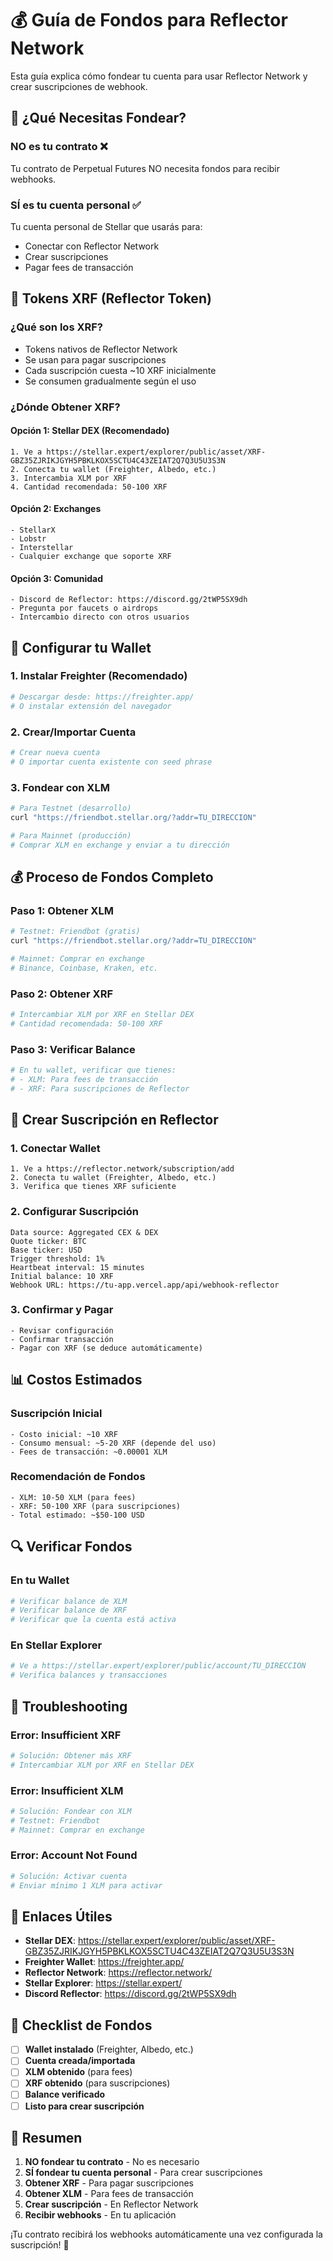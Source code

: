 # 💰 Guía de Fondos para Reflector Network

Esta guía explica cómo fondear tu cuenta para usar Reflector Network y crear suscripciones de webhook.

## 🎯 **¿Qué Necesitas Fondear?**

### **NO es tu contrato** ❌
Tu contrato de Perpetual Futures NO necesita fondos para recibir webhooks.

### **SÍ es tu cuenta personal** ✅
Tu cuenta personal de Stellar que usarás para:
- Conectar con Reflector Network
- Crear suscripciones
- Pagar fees de transacción

## 💎 **Tokens XRF (Reflector Token)**

### **¿Qué son los XRF?**
- Tokens nativos de Reflector Network
- Se usan para pagar suscripciones
- Cada suscripción cuesta ~10 XRF inicialmente
- Se consumen gradualmente según el uso

### **¿Dónde Obtener XRF?**

#### **Opción 1: Stellar DEX (Recomendado)**
```
1. Ve a https://stellar.expert/explorer/public/asset/XRF-GBZ35ZJRIKJGYH5PBKLKOX5SCTU4C43ZEIAT2Q7Q3U5U3S3N
2. Conecta tu wallet (Freighter, Albedo, etc.)
3. Intercambia XLM por XRF
4. Cantidad recomendada: 50-100 XRF
```

#### **Opción 2: Exchanges**
```
- StellarX
- Lobstr
- Interstellar
- Cualquier exchange que soporte XRF
```

#### **Opción 3: Comunidad**
```
- Discord de Reflector: https://discord.gg/2tWP5SX9dh
- Pregunta por faucets o airdrops
- Intercambio directo con otros usuarios
```

## 🔧 **Configurar tu Wallet**

### **1. Instalar Freighter (Recomendado)**
```bash
# Descargar desde: https://freighter.app/
# O instalar extensión del navegador
```

### **2. Crear/Importar Cuenta**
```bash
# Crear nueva cuenta
# O importar cuenta existente con seed phrase
```

### **3. Fondear con XLM**
```bash
# Para Testnet (desarrollo)
curl "https://friendbot.stellar.org/?addr=TU_DIRECCION"

# Para Mainnet (producción)
# Comprar XLM en exchange y enviar a tu dirección
```

## 💰 **Proceso de Fondos Completo**

### **Paso 1: Obtener XLM**
```bash
# Testnet: Friendbot (gratis)
curl "https://friendbot.stellar.org/?addr=TU_DIRECCION"

# Mainnet: Comprar en exchange
# Binance, Coinbase, Kraken, etc.
```

### **Paso 2: Obtener XRF**
```bash
# Intercambiar XLM por XRF en Stellar DEX
# Cantidad recomendada: 50-100 XRF
```

### **Paso 3: Verificar Balance**
```bash
# En tu wallet, verificar que tienes:
# - XLM: Para fees de transacción
# - XRF: Para suscripciones de Reflector
```

## 🚀 **Crear Suscripción en Reflector**

### **1. Conectar Wallet**
```
1. Ve a https://reflector.network/subscription/add
2. Conecta tu wallet (Freighter, Albedo, etc.)
3. Verifica que tienes XRF suficiente
```

### **2. Configurar Suscripción**
```
Data source: Aggregated CEX & DEX
Quote ticker: BTC
Base ticker: USD
Trigger threshold: 1%
Heartbeat interval: 15 minutes
Initial balance: 10 XRF
Webhook URL: https://tu-app.vercel.app/api/webhook-reflector
```

### **3. Confirmar y Pagar**
```
- Revisar configuración
- Confirmar transacción
- Pagar con XRF (se deduce automáticamente)
```

## 📊 **Costos Estimados**

### **Suscripción Inicial**
```
- Costo inicial: ~10 XRF
- Consumo mensual: ~5-20 XRF (depende del uso)
- Fees de transacción: ~0.00001 XLM
```

### **Recomendación de Fondos**
```
- XLM: 10-50 XLM (para fees)
- XRF: 50-100 XRF (para suscripciones)
- Total estimado: ~$50-100 USD
```

## 🔍 **Verificar Fondos**

### **En tu Wallet**
```bash
# Verificar balance de XLM
# Verificar balance de XRF
# Verificar que la cuenta está activa
```

### **En Stellar Explorer**
```bash
# Ve a https://stellar.expert/explorer/public/account/TU_DIRECCION
# Verifica balances y transacciones
```

## 🚨 **Troubleshooting**

### **Error: Insufficient XRF**
```bash
# Solución: Obtener más XRF
# Intercambiar XLM por XRF en Stellar DEX
```

### **Error: Insufficient XLM**
```bash
# Solución: Fondear con XLM
# Testnet: Friendbot
# Mainnet: Comprar en exchange
```

### **Error: Account Not Found**
```bash
# Solución: Activar cuenta
# Enviar mínimo 1 XLM para activar
```

## 🔗 **Enlaces Útiles**

- **Stellar DEX**: https://stellar.expert/explorer/public/asset/XRF-GBZ35ZJRIKJGYH5PBKLKOX5SCTU4C43ZEIAT2Q7Q3U5U3S3N
- **Freighter Wallet**: https://freighter.app/
- **Reflector Network**: https://reflector.network/
- **Stellar Explorer**: https://stellar.expert/
- **Discord Reflector**: https://discord.gg/2tWP5SX9dh

## 📝 **Checklist de Fondos**

- [ ] **Wallet instalado** (Freighter, Albedo, etc.)
- [ ] **Cuenta creada/importada**
- [ ] **XLM obtenido** (para fees)
- [ ] **XRF obtenido** (para suscripciones)
- [ ] **Balance verificado**
- [ ] **Listo para crear suscripción**

## 🎯 **Resumen**

1. **NO fondear tu contrato** - No es necesario
2. **SÍ fondear tu cuenta personal** - Para crear suscripciones
3. **Obtener XRF** - Para pagar suscripciones
4. **Obtener XLM** - Para fees de transacción
5. **Crear suscripción** - En Reflector Network
6. **Recibir webhooks** - En tu aplicación

¡Tu contrato recibirá los webhooks automáticamente una vez configurada la suscripción! 🚀
